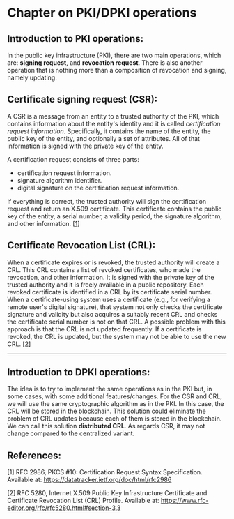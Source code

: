 # Chapter on PKI/DPKI operations


## Introduction to PKI operations:
In the public key infrastructure (PKI), there are two main operations, which are: **signing request**, and **revocation request**. 
There is also another operation that is nothing more than a composition of revocation and signing, namely updating.

## Certificate signing request (CSR):
A CSR is a message from an entity to a trusted authority of the PKI, which contains information about the entity's identity and it is called *certification request information*. Specifically, it contains the name of the entity, the public key of the entity, and optionally a set of attributes. All of that information is signed with the private key of the entity.

A certification request consists of three parts: 
- certification request information. 
- signature algorithm identifier.
- digital signature on the certification request information.


If everything is correct, the trusted authority will sign the certification request and return an X.509 certificate. This certificate contains the public key of the entity, a serial number, a validity period, the signature algorithm, and other information. [[1](#references)]

## Certificate Revocation List (CRL):
When a certificate expires or is revoked, the trusted authority will create a CRL. This CRL contains a list of revoked certificates, who made the revocation, and other information. It is signed with the private key of the trusted authority and it is freely available in a public repository. Each revoked certificate is identified in a CRL by its certificate serial number. 
When a certificate-using system uses a certificate (e.g., for verifying a remote user's digital signature), that system not only checks the certificate signature and validity but also acquires a suitably recent CRL and checks the certificate serial number is not on that CRL.
A possible problem with this approach is that the CRL is not updated frequently. If a certificate is revoked, the CRL is updated, but the system may not be able to use the new CRL. [[2](#references)]

---

## Introduction to DPKI operations:
The idea is to try to implement the same operations as in the PKI but, in some cases, with some additional features/changes. 
For the CSR and CRL, we will use the same cryptographic algorithm as in the PKI. 
In this case, the CRL will be stored in the blockchain. This solution could eliminate the problem of CRL updates because each of them is stored in the blockchain. We can call this solution **distributed CRL**.
As regards CSR, it may not change compared to the centralized variant.


## References:

[1] RFC 2986, PKCS #10: Certification Request Syntax Specification. Available at: https://datatracker.ietf.org/doc/html/rfc2986

[2] RFC 5280, Internet X.509 Public Key Infrastructure Certificate and Certificate Revocation List (CRL) Profile. Available at: https://www.rfc-editor.org/rfc/rfc5280.html#section-3.3

